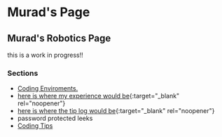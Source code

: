 # Murad's Page

## Murad's Robotics Page
this is a work in progress!!
### Sections
* [ Coding Enviroments. ](/Murad-s-Page/roboticsPages/enviroments )
* [here is where my experience would be](https://docs.google.com/document/d/e/2PACX-1vRmyfk6TRLGj7jDY6TGcwG7H9OGhySzvox4TIAgN_O60usdmDMByE1j1urO_5Q7YKHDZiq6VGw9qlEb/pub){:target="_blank" rel="noopener"}
* [here is where the tip log would be](https://docs.google.com/document/d/e/2PACX-1vQlmng9r_Enb7f6tdOx64LmLpMLw-G7BFWRng5jgTfqBjoF0AkIU6DeihSgEGy6Z-3CdTjr3eRZRBe4/pub){:target="_blank" rel="noopener"}
* password protected leeks
* [ Coding Tips ](/Murad-s-Page/roboticsPages/coding-secrets)
